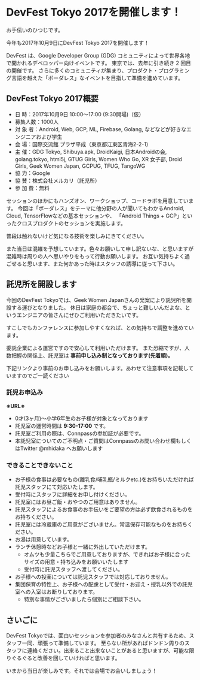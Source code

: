 # DevFest Tokyo 2017を開催します！

お手伝いのひつじです。

今年も2017年10月9日にDevFest Tokyo 2017を開催します！

DevFest は、Google Developer Group (GDG) コミュニティによって世界各地で開かれるデベロッパー向けイベントです。
東京では、去年に引き続き 2 回目の開催です。
さらに多くのコミュニティが集まり、プロダクト・プログラミング言語を越えた「ボーダレス」なイベントを目指して準備を進めています。

## DevFest Tokyo 2017概要

* 日 時：2017年10月9日 10:00〜17:00 (9:30開場)（仮）
* 募集人数：1000人
* 対 象 者：Android, Web, GCP, ML, Firebase, Golang, などなどが好きなエンジニアおよび学生
* 会 場：国際交流館 プラザ平成（東京都江東区青海2-2-1）
* 主 催：GDG Tokyo, Shibuya.apk, DroidKaigi, 日本Androidの会, golang.tokyo, html5j, GTUG Girls, Women Who Go, XR 女子部, Droid Girls, Geek Women Japan, GCPUG, TFUG, TangoWG 
* 協 力：Google
* 協 賛：株式会社メルカリ（託児所）
* 参 加 費：無料

セッションのほかにもハンズオン、ワークショップ、コードラボを用意しています。
今回は「ボーダレス」をテーマに他分野の人が聞いてもわかるAndroid, Cloud, TensorFlowなどの基本セッションや、
「Android Things + GCP」といったクロスプロダクトのセッションを実施します。

普段は触れないけど気になる技術を楽しみにきてください。

また当日は混雑を予想しています。色々お願いして申し訳ないな、と思いますが混雑時は周りの人へ思いやりをもって行動お願いします。
お互い気持ちよく過ごせると思います、また何かあった時はスタッフの誘導に従って下さい。

## 託児所を開設します

今回のDevFest Tokyoでは、Geek Women Japanさんの発案により託児所を開設する運びとなりました。
休日は家庭の都合で、ちょっと難しいんだよな、というエンジニアの皆さんにぜひご利用いただきたいです。

すこしでもカンファレンスに参加しやすくなれば、との気持ちで調整を進めています。

委託企業による運営ですので安心して利用いただけます。
また恐縮ですが、人数把握の関係上、託児室は **事前申し込み制となっております(先着順)。** 

下記リンクより事前のお申し込みをお願いします。あわせて注意事項を記載していますのでご一読ください

### 託児お申込み

**※URL※**

 * 0才(3ヶ月)～小学6年生のお子様が対象となっております
 * 託児室の運営時間は **9:30-17:00** です。
 * 託児室ご利用の際は、Connpassの参加証が必要です。
 * 本託児室についてのご不明点・ご質問はConnpassのお問い合わせ欄もしくはTwitter @mhidaka へお願いします

### できることできないこと

 * お子様の食事は必要なもの(離乳食/哺乳瓶/ミルクetc.)をお持ちいただければ託児スタッフにて対応いたします。
  * 受付時にスタッフに詳細をお申し付けください。
  * 託児室にはお昼ご飯・おやつのご用意はありません。
  * 託児スタッフによるお食事のお手伝いをご要望の方は必ず飲食されるものをお持ちください。
* 託児室には冷蔵庫のご用意がございません。常温保存可能なものをお持ちください。
* お湯は用意しています。
* ランチ休憩時などお子様と一緒に外出していただけます。
  * オムツも少量こちらでご用意しておりますが、できればお子様に合ったサイズの用意・持ち込みをお願いいたします
  * 受付時に託児スタッフへ渡してください。
* お子様への投薬については託児スタッフでは対応しておりません。
* 集団保育の特性上、お子様への配慮として受付・お迎え・授乳以外での託児室への入室はお断りしております。
  * 特別な事情がございましたら個別にご相談下さい。


## さいごに

DevFest Tokyoでは、面白いセッションを参加者のみなさんと共有するため、スタッフ一同、頑張って準備しています。
至らない所があればドンドン周りのスタッフに連絡ください。出来ること出来ないことがあると思いますが、可能な限りぐるぐると改善を回していければと思います。

いまから当日が楽しみです。それでは会場でお会いしましょう！